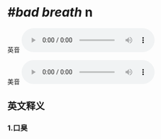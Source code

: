 # ***\#bad breath*** n
英音
<audio src="./media/bad breath1_AAC.aac" controls="controls"></audio>

美音
<audio src="./media/bad breath2.aac" controls="controls"></audio>



  

英文释义
---
### 1.**口臭**  


